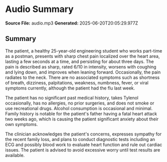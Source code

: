 # Audio Summary

**Source File:** audio.mp3
**Generated:** 2025-06-20T20:05:29.977Z

## Summary

The patient, a healthy 25-year-old engineering student who works part-time as a postman, presents with sharp chest pain localized over the heart area, lasting a few seconds at a time, and persisting for about three days. The pain is described as sharp, rated 6/10 in intensity, worsens with coughing and lying down, and improves when leaning forward. Occasionally, the pain radiates to the neck. There are no associated symptoms such as shortness of breath, dizziness, palpitations, weakness, numbness, fever, or viral symptoms currently, although the patient had the flu last week.

The patient has no significant past medical history, takes Tylenol occasionally, has no allergies, no prior surgeries, and does not smoke or use recreational drugs. Alcohol consumption is occasional and minimal. Family history is notable for the patient's father having a fatal heart attack two weeks ago, which is causing the patient significant anxiety about their own symptoms.

The clinician acknowledges the patient's concerns, expresses sympathy for the recent family loss, and plans to conduct diagnostic tests including an ECG and possibly blood work to evaluate heart function and rule out cardiac issues. The patient is advised to avoid excessive worry until test results are available.
